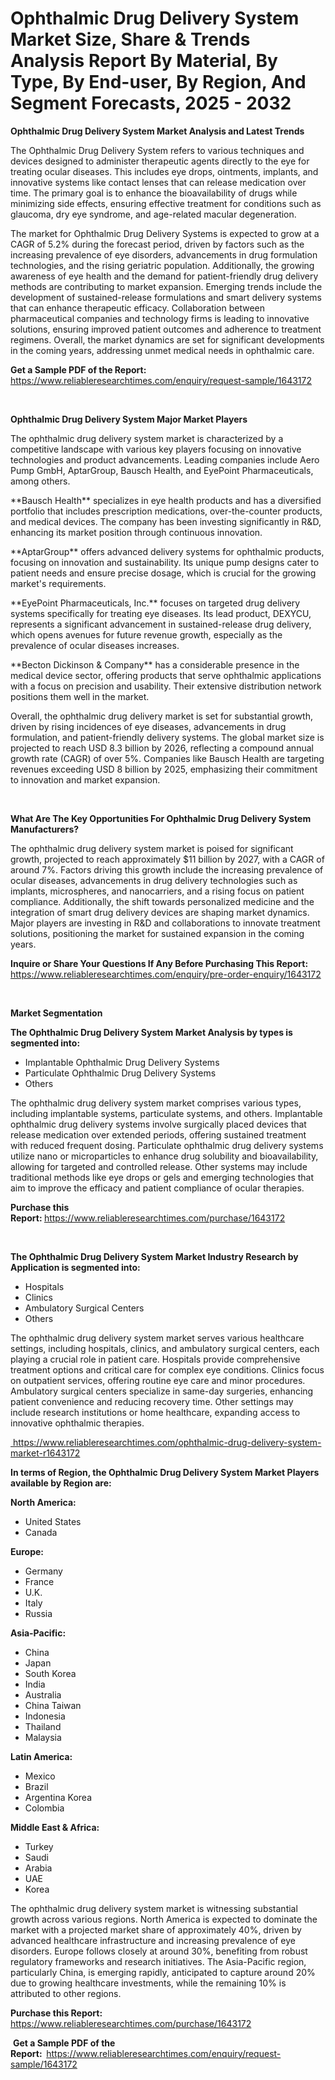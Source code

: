 <p><h1>Ophthalmic Drug Delivery System Market Size, Share & Trends Analysis Report By Material, By Type, By End-user, By Region, And Segment Forecasts, 2025 - 2032</h1></p><p><strong>Ophthalmic Drug Delivery System Market Analysis and Latest Trends</strong></p>
<p><p>The Ophthalmic Drug Delivery System refers to various techniques and devices designed to administer therapeutic agents directly to the eye for treating ocular diseases. This includes eye drops, ointments, implants, and innovative systems like contact lenses that can release medication over time. The primary goal is to enhance the bioavailability of drugs while minimizing side effects, ensuring effective treatment for conditions such as glaucoma, dry eye syndrome, and age-related macular degeneration.</p><p>The market for Ophthalmic Drug Delivery Systems is expected to grow at a CAGR of 5.2% during the forecast period, driven by factors such as the increasing prevalence of eye disorders, advancements in drug formulation technologies, and the rising geriatric population. Additionally, the growing awareness of eye health and the demand for patient-friendly drug delivery methods are contributing to market expansion. Emerging trends include the development of sustained-release formulations and smart delivery systems that can enhance therapeutic efficacy. Collaboration between pharmaceutical companies and technology firms is leading to innovative solutions, ensuring improved patient outcomes and adherence to treatment regimens. Overall, the market dynamics are set for significant developments in the coming years, addressing unmet medical needs in ophthalmic care.</p></p>
<p><strong>Get a Sample PDF of the Report:&nbsp;</strong> <a href="https://www.reliableresearchtimes.com/enquiry/request-sample/1643172?utm_campaign=3051&utm_medium=2&utm_source=Github&utm_content=ia&utm_term=13042025&utm_id=ophthalmic-drug-delivery-system">https://www.reliableresearchtimes.com/enquiry/request-sample/1643172</a></p>
<p>&nbsp;</p>
<p><strong>Ophthalmic Drug Delivery System Major Market Players</strong></p>
<p><p>The ophthalmic drug delivery system market is characterized by a competitive landscape with various key players focusing on innovative technologies and product advancements. Leading companies include Aero Pump GmbH, AptarGroup, Bausch Health, and EyePoint Pharmaceuticals, among others.</p><p>**Bausch Health** specializes in eye health products and has a diversified portfolio that includes prescription medications, over-the-counter products, and medical devices. The company has been investing significantly in R&D, enhancing its market position through continuous innovation.</p><p>**AptarGroup** offers advanced delivery systems for ophthalmic products, focusing on innovation and sustainability. Its unique pump designs cater to patient needs and ensure precise dosage, which is crucial for the growing market's requirements.</p><p>**EyePoint Pharmaceuticals, Inc.** focuses on targeted drug delivery systems specifically for treating eye diseases. Its lead product, DEXYCU, represents a significant advancement in sustained-release drug delivery, which opens avenues for future revenue growth, especially as the prevalence of ocular diseases increases.</p><p>**Becton Dickinson & Company** has a considerable presence in the medical device sector, offering products that serve ophthalmic applications with a focus on precision and usability. Their extensive distribution network positions them well in the market.</p><p>Overall, the ophthalmic drug delivery market is set for substantial growth, driven by rising incidences of eye diseases, advancements in drug formulation, and patient-friendly delivery systems. The global market size is projected to reach USD 8.3 billion by 2026, reflecting a compound annual growth rate (CAGR) of over 5%. Companies like Bausch Health are targeting revenues exceeding USD 8 billion by 2025, emphasizing their commitment to innovation and market expansion.</p></p>
<p>&nbsp;</p>
<p><strong>What Are The Key Opportunities For Ophthalmic Drug Delivery System Manufacturers?</strong></p>
<p><p>The ophthalmic drug delivery system market is poised for significant growth, projected to reach approximately $11 billion by 2027, with a CAGR of around 7%. Factors driving this growth include the increasing prevalence of ocular diseases, advancements in drug delivery technologies such as implants, microspheres, and nanocarriers, and a rising focus on patient compliance. Additionally, the shift towards personalized medicine and the integration of smart drug delivery devices are shaping market dynamics. Major players are investing in R&D and collaborations to innovate treatment solutions, positioning the market for sustained expansion in the coming years.</p></p>
<p><strong>Inquire or Share Your Questions If Any Before Purchasing This Report:</strong> <a href="https://www.reliableresearchtimes.com/enquiry/pre-order-enquiry/1643172?utm_campaign=3051&utm_medium=2&utm_source=Github&utm_content=ia&utm_term=13042025&utm_id=ophthalmic-drug-delivery-system">https://www.reliableresearchtimes.com/enquiry/pre-order-enquiry/1643172</a></p>
<p>&nbsp;</p>
<p><strong>Market Segmentation</strong></p>
<p><strong>The Ophthalmic Drug Delivery System Market Analysis by types is segmented into:</strong></p>
<p><ul><li>Implantable Ophthalmic Drug Delivery Systems</li><li>Particulate Ophthalmic Drug Delivery Systems</li><li>Others</li></ul></p>
<p><p>The ophthalmic drug delivery system market comprises various types, including implantable systems, particulate systems, and others. Implantable ophthalmic drug delivery systems involve surgically placed devices that release medication over extended periods, offering sustained treatment with reduced frequent dosing. Particulate ophthalmic drug delivery systems utilize nano or microparticles to enhance drug solubility and bioavailability, allowing for targeted and controlled release. Other systems may include traditional methods like eye drops or gels and emerging technologies that aim to improve the efficacy and patient compliance of ocular therapies. </p></p>
<p><strong>Purchase this Report:&nbsp;</strong><a href="https://www.reliableresearchtimes.com/purchase/1643172?utm_campaign=3051&utm_medium=2&utm_source=Github&utm_content=ia&utm_term=13042025&utm_id=ophthalmic-drug-delivery-system">https://www.reliableresearchtimes.com/purchase/1643172</a></p>
<p>&nbsp;</p>
<p><strong>The Ophthalmic Drug Delivery System Market Industry Research by Application is segmented into:</strong></p>
<p><ul><li>Hospitals</li><li>Clinics</li><li>Ambulatory Surgical Centers</li><li>Others</li></ul></p>
<p><p>The ophthalmic drug delivery system market serves various healthcare settings, including hospitals, clinics, and ambulatory surgical centers, each playing a crucial role in patient care. Hospitals provide comprehensive treatment options and critical care for complex eye conditions. Clinics focus on outpatient services, offering routine eye care and minor procedures. Ambulatory surgical centers specialize in same-day surgeries, enhancing patient convenience and reducing recovery time. Other settings may include research institutions or home healthcare, expanding access to innovative ophthalmic therapies.</p></p>
<p><a href="https://www.reliableresearchtimes.com/ophthalmic-drug-delivery-system-market-r1643172?utm_campaign=3051&utm_medium=2&utm_source=Github&utm_content=ia&utm_term=13042025&utm_id=ophthalmic-drug-delivery-system">&nbsp;https://www.reliableresearchtimes.com/ophthalmic-drug-delivery-system-market-r1643172</a></p>
<p><strong>In terms of Region, the Ophthalmic Drug Delivery System Market Players available by Region are:</strong></p>
<p>
    <p> <strong> North America: </strong>
        <ul>
            <li>United States</li>
            <li>Canada</li>
        </ul>
        </p> 
    <p> <strong> Europe: </strong>
        <ul>
            <li>Germany</li>
            <li>France</li>
            <li>U.K.</li>
            <li>Italy</li>
            <li>Russia</li>
        </ul>
        </p> 
    <p> <strong> Asia-Pacific: </strong>
        <ul>
            <li>China</li>
            <li>Japan</li>
            <li>South Korea</li>
            <li>India</li>
            <li>Australia</li>
            <li>China Taiwan</li>
            <li>Indonesia</li>
            <li>Thailand</li>
            <li>Malaysia</li>
        </ul>
        </p> 
    <p> <strong> Latin America: </strong>
        <ul>
            <li>Mexico</li>
            <li>Brazil</li>
            <li>Argentina Korea</li>
            <li>Colombia</li>
        </ul>
        </p> 
    <p> <strong> Middle East & Africa: </strong>
        <ul>
            <li>Turkey</li>
            <li>Saudi</li>
            <li>Arabia</li>
            <li>UAE</li>
            <li>Korea</li>
        </ul>
    </p>
    </p>
<p><p>The ophthalmic drug delivery system market is witnessing substantial growth across various regions. North America is expected to dominate the market with a projected market share of approximately 40%, driven by advanced healthcare infrastructure and increasing prevalence of eye disorders. Europe follows closely at around 30%, benefiting from robust regulatory frameworks and research initiatives. The Asia-Pacific region, particularly China, is emerging rapidly, anticipated to capture around 20% due to growing healthcare investments, while the remaining 10% is attributed to other regions.</p></p>
<p><strong>Purchase this Report: </strong><a href="https://www.reliableresearchtimes.com/purchase/1643172?utm_campaign=3051&utm_medium=2&utm_source=Github&utm_content=ia&utm_term=13042025&utm_id=ophthalmic-drug-delivery-system">https://www.reliableresearchtimes.com/purchase/1643172</a></p>
<p>&nbsp;<strong>Get a Sample PDF of the Report:&nbsp;&nbsp;</strong><a href="https://www.reliableresearchtimes.com/enquiry/request-sample/1643172?utm_campaign=3051&utm_medium=2&utm_source=Github&utm_content=ia&utm_term=13042025&utm_id=ophthalmic-drug-delivery-system">https://www.reliableresearchtimes.com/enquiry/request-sample/1643172</a></p>
<p><strong></strong></p>
<p><p></p><p></p><p></p></p>